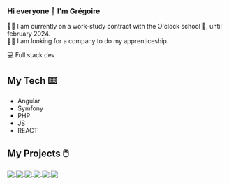 ### Hi everyone 👋 I'm Grégoire 

:man_student: I am currently on a work-study contract with the O'clock school :school:, until february 2024. <br>
:office_worker: I am looking for a company to do my apprenticeship.

:computer: Full stack dev

## My Tech :keyboard:

- Angular
- Symfony
- PHP
- JS
- REACT

## My Projects :computer_mouse:

<a href="https://github.com/GregoireBa/Projet1-OC">
  <img align="center" src="https://github-readme-stats.vercel.app/api/pin/?username=GregoireBa&repo=Projet1-OC&theme=dark" />
</a>

<a href="https://github.com/GregoireBa/Projet2-OC">
  <img align="center" src="https://github-readme-stats.vercel.app/api/pin/?username=GregoireBa&repo=Projet2-OC&theme=dark" />
</a>

<a href="https://github.com/GregoireBa/Pokenoki">
  <img align="center" src="https://github-readme-stats.vercel.app/api/pin/?username=GregoireBa&repo=Pokenoki&theme=dark" />
</a>

<a href="https://github.com/GregoireBa/Univers-web">
  <img align="center" src="https://github-readme-stats.vercel.app/api/pin/?username=GregoireBa&repo=Univers-web&theme=dark" />
</a>

<a href="https://github.com/GregoireBa/JohnDoe">
  <img align="center" src="https://github-readme-stats.vercel.app/api/pin/?username=GregoireBa&repo=JohnDoe&theme=dark" />
</a>

<a href="https://github.com/GregoireBa/ProjetSymfony">
  <img align="center" src="https://github-readme-stats.vercel.app/api/pin/?username=GregoireBa&repo=ProjetSymfony&theme=dark" />
</a>

